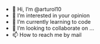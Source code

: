 - 👋 Hi, I’m @arturol10
- 👀 I’m interested in your opinion
- 🌱 I’m currently learning to code
- 💞️ I’m looking to collaborate on ... 
- 📫 How to reach me by mail 

<!---
arturol10/arturol10 is a ✨ special ✨ repository because its `README.md` (this file) appears on your GitHub profile.
You can click the Preview link to take a look at your changes.
--->
